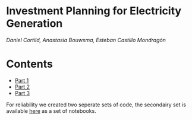 # Investment Planning for Electricity Generation

_Daniel Cortild, Anastasia Bouwsma, Esteban Castillo Mondragón_

# Contents

- [Part 1](tests/main1.py)
- [Part 2](tests/main2.py)
- [Part 3](tests/main3.py)

For reliability we created two seperate sets of code, the secondairy set is available [here](tests/alternative) as a set of notebooks.
